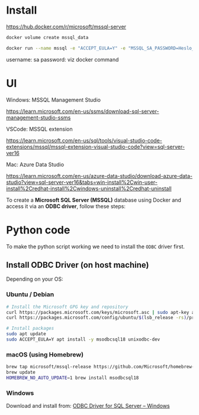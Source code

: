 # Install

https://hub.docker.com/r/microsoft/mssql-server

```bash
docker volume create mssql_data

docker run --name mssql -e "ACCEPT_EULA=Y" -e "MSSQL_SA_PASSWORD=Heslo_1234" -v mssql_data:/sql_data -p 1433:1433 -d mcr.microsoft.com/mssql/server:2022-latest
```

username: sa
password: viz docker command

# UI

Windows: MSSQL Management Studio

https://learn.microsoft.com/en-us/ssms/download-sql-server-management-studio-ssms

VSCode: MSSQL extension

https://learn.microsoft.com/en-us/sql/tools/visual-studio-code-extensions/mssql/mssql-extension-visual-studio-code?view=sql-server-ver16

Mac: Azure Data Studio

https://learn.microsoft.com/en-us/azure-data-studio/download-azure-data-studio?view=sql-server-ver16&tabs=win-install%2Cwin-user-install%2Credhat-install%2Cwindows-uninstall%2Credhat-uninstall

To create a **Microsoft SQL Server (MSSQL)** database using Docker and access it via an **ODBC driver**, follow these steps:

# Python code

To make the python script working we need to install the `ODBC` driver first.

## Install ODBC Driver (on host machine)

Depending on your OS:

### **Ubuntu / Debian**

```bash
# Install the Microsoft GPG key and repository
curl https://packages.microsoft.com/keys/microsoft.asc | sudo apt-key add -
curl https://packages.microsoft.com/config/ubuntu/$(lsb_release -rs)/prod.list | sudo tee /etc/apt/sources.list.d/mssql-release.list

# Install packages
sudo apt update
sudo ACCEPT_EULA=Y apt install -y msodbcsql18 unixodbc-dev
```

### **macOS (using Homebrew)**

```bash
brew tap microsoft/mssql-release https://github.com/Microsoft/homebrew-mssql-release
brew update
HOMEBREW_NO_AUTO_UPDATE=1 brew install msodbcsql18
```

### **Windows**

Download and install from:
[ODBC Driver for SQL Server – Windows](https://learn.microsoft.com/en-us/sql/connect/odbc/download-odbc-driver-for-sql-server)
